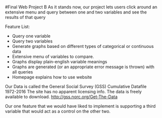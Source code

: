 #Final Web Project B
As it stands now, our project lets users click around an extensive 
menu and query between one and two variables and see the results of that query

Feature List:
  - Query one variable
  - Query two variables
  - Generate graphs based on different types of categorical or continuous data
  - Extensive menu of variables to compare.
  - Graphs display plain-english variable meanings
  - Graphs are generated (or an appropriate error message is thrown) with all queries
  - Homepage explains how to use website

Our Data is called the General Social Survey (GSS) Cumulative Datafile 1972-2016
The site has no apparent licensing info. The data is freely available to download.
http://gss.norc.org/Get-The-Data


Our one feature that we would have liked to implement is supporting a third variable that would act as a control on the other two.

